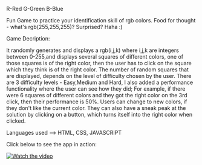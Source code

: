 R-Red G-Green B-Blue

Fun Game to practice your identification skill of rgb colors. Food for thought - what's rgb(255,255,255)? Surprised? Haha :)

Game Decription:

It randomly generates and displays a rgb(i,j,k) where i,j,k are integers between 0-255,and displays several squares of different colors, one of those squares is of the right color, then the user has to click on the square which they think is of the right color. The number of random squares that are displayed, depends on the level of difficulty chosen by the user. There are 3 difficulty levels - Easy,Medium and Hard, I also added a performance functionality where the user can see how they did; For example, if there were 6 squares of different colors and they got the right color on the 3rd click, then their performance is 50%. Users can change to new colors, if they don't like the current color. They can also have a sneak peak at the solution by clicking on a button, which turns itself into the right color when clicked.

Languages used --> HTML, CSS, JAVASCRIPT

Click below to see the app in action:


[![Watch the video](https://i.imgur.com/vKb2F1B.png)](https://www.youtube.com/watch?v=DoiL81UAmUM)
